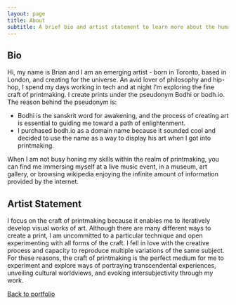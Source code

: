 ```yaml
---
layout: page
title: About
subtitle: A brief bio and artist statement to learn more about the human behind the prints
---
```


## Bio
Hi, my name is Brian and I am an emerging artist - born in Toronto, based in London, and creating for the universe. An avid lover of philosophy and hip-hop, I spend my days working in tech and at night I’m exploring the fine craft of printmaking. I create prints under the pseudonym Bodhi or bodh.io. The reason behind the pseudonym is:

* Bodhi is the sanskrit word for awakening, and the process of creating art is essential to guiding me toward a path of enlightenment.
* I purchased bodh.io as a domain name because it sounded cool and decided to use the name as a way to display his art when I got into printmaking.

When I am not busy honing my skills within the realm of printmaking, you can find me immersing myself at a live music event, in a museum, art gallery, or browsing wikipedia enjoying the infinite amount of information provided by the internet.


## Artist Statement

I focus on the craft of printmaking because it enables me to iteratively develop visual works of art. Although there are many different ways to create a print, I am uncommitted to a particular technique and open experimenting with all forms of the craft. I fell in love with the creative process and capacity to reproduce multiple variations of the same subject. For these reasons, the craft of printmaking is the perfect medium for me to experiment and explore ways of portraying transcendental experiences, unveiling cultural worldviews, and evoking intersubjectivity through my work.

[Back to portfolio](https://bodh.io)
